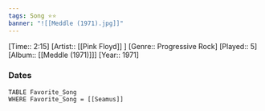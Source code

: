 ```yaml
---
tags: Song ⭐⭐ 
banner: "![[Meddle (1971).jpg]]"
---
```

[Time:: 2:15]
[Artist:: [[Pink Floyd]] ]
[Genre:: Progressive Rock]
[Played:: 5]
[Album:: [[Meddle (1971)]]]
[Year:: 1971]
### Dates
````dataview
TABLE Favorite_Song
WHERE Favorite_Song = [[Seamus]]
````